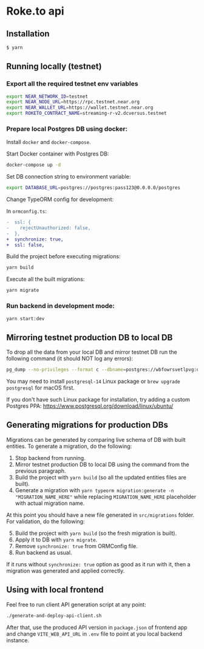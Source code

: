 # Roke.to api

## Installation

```bash
$ yarn
```

## Running locally (testnet)

### Export all the required testnet env variables

```bash
export NEAR_NETWORK_ID=testnet
export NEAR_NODE_URL=https://rpc.testnet.near.org
export NEAR_WALLET_URL=https://wallet.testnet.near.org
export ROKETO_CONTRACT_NAME=streaming-r-v2.dcversus.testnet
```

### Prepare local Postgres DB using docker:

Install `docker` and `docker-compose`.

Start Docker container with Postgres DB:

```bash
docker-compose up -d
```

Set DB connection string to environment variable:

```bash
export DATABASE_URL=postgres://postgres:pass123@0.0.0.0/postgres
```

Change TypeORM config for development:

In `ormconfig.ts`:

```diff
-  ssl: {
-    rejectUnauthorized: false,
-  },
+  synchronize: true,
+  ssl: false,
```

Build the project before executing migrations:

```bash
yarn build
```

Execute all the built migrations:

```bash
yarn migrate
```

### Run backend in development mode:

```bash
yarn start:dev
```

## Mirroring testnet production DB to local DB

To drop all the data from your local DB and mirror testnet DB run the following command (it should NOT log any errors):

```bash
pg_dump --no-privileges --format c --dbname=postgres://wbfowrsvetlpvg:deb9d553b6b888ee55efa391dbb4a1dbbd1c16d6505534ca962359cb04e926cb@ec2-3-211-221-185.compute-1.amazonaws.com:5432/d9jumvarl5n3c | pg_restore --no-owner --clean --if-exists --dbname=$DATABASE_URL
```

You may need to install `postgresql-14` Linux package or `brew upgrade postgresql` for macOS first.

If you don't have such Linux package for installation, try adding a custom Postgres PPA: https://www.postgresql.org/download/linux/ubuntu/

## Generating migrations for production DBs

Migrations can be generated by comparing live schema of DB with built entities. To generate a migration, do the following:

1. Stop backend from running.
2. Mirror testnet production DB to local DB using the command from the previous paragraph.
3. Build the project with `yarn build` (so all the updated entities files are built).
4. Generate a migration with `yarn typeorm migration:generate -n "MIGRATION_NAME_HERE"` while replacing `MIGRATION_NAME_HERE` placeholder with actual migration name.

At this point you should have a new file generated in `src/migrations` folder. For validation, do the following:

5. Build the project with `yarn build` (so the fresh migration is built).
6. Apply it to DB with `yarn migrate`.
7. Remove `synchronize: true` from ORMConfig file.
8. Run backend as usual.

If it runs without `synchronize: true` option as good as it run with it, then a migration was generated and applied correctly.

## Using with local frontend

Feel free to run client API generation script at any point:

```bash
./generate-and-deploy-api-client.sh
```

After that, use the produced API version in `package.json` of frontend app and change `VITE_WEB_API_URL` in `.env` file to point at you local backend instance.